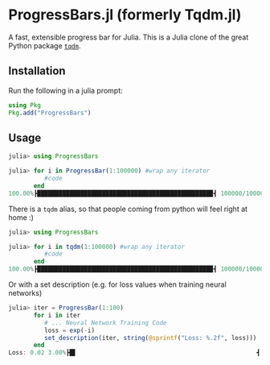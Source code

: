 # ProgressBars.jl (formerly Tqdm.jl)
A fast, extensible progress bar for Julia. This is a Julia clone of the great Python package  [`tqdm`](https://pypi.python.org/pypi/tqdm).

## Installation 

Run the following in a julia prompt:

```julia
using Pkg
Pkg.add("ProgressBars")
```

## Usage
```julia
julia> using ProgressBars

julia> for i in ProgressBar(1:100000) #wrap any iterator
          #code
       end
100.00%┣████████████████████████████████████████████████▉┫ 100000/100000 [00:12<00:00 , 8616.43 it/s]
```
There is a `tqdm` alias, so that people coming from python will feel right at home :)

```julia
julia> using ProgressBars

julia> for i in tqdm(1:100000) #wrap any iterator
          #code
       end
100.00%┣████████████████████████████████████████████████▉┫ 100000/100000 [00:12<00:00 , 8616.43 it/s]
```

Or with a set description (e.g. for loss values when training neural networks)
```julia
julia> iter = ProgressBar(1:100)
       for i in iter
          # ... Neural Network Training Code
          loss = exp(-i)
          set_description(iter, string(@sprintf("Loss: %.2f", loss)))
       end
Loss: 0.02 3.00%┣█▌                                                  ┫ 3/100 00:00<00:02, 64.27 it/s]
```


